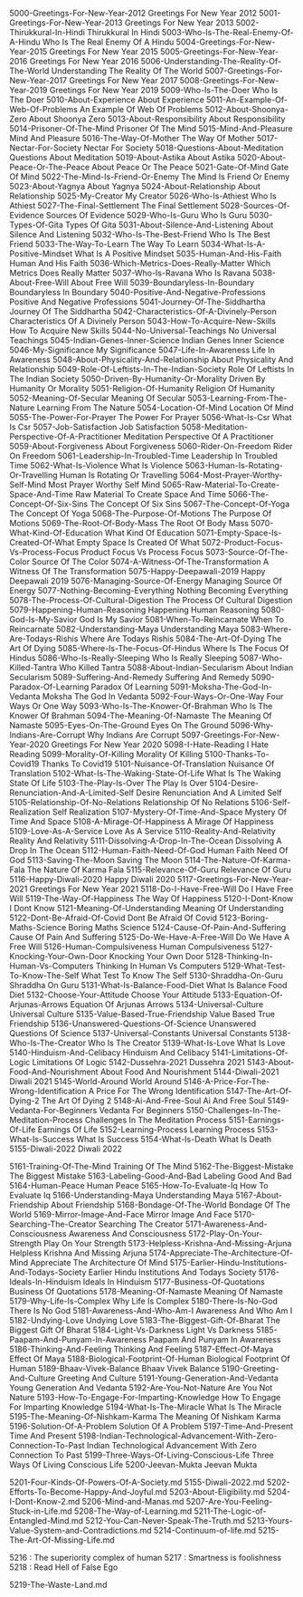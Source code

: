 5000-Greetings-For-New-Year-2012	Greetings For New Year 2012
5001-Greetings-For-New-Year-2013	Greetings For New Year 2013
5002-Thirukkural-In-Hindi	Thirukkural In Hindi
5003-Who-Is-The-Real-Enemy-Of-A-Hindu	Who Is The Real Enemy Of A Hindu
5004-Greetings-For-New-Year-2015	Greetings For New Year 2015
5005-Greetings-For-New-Year-2016	Greetings For New Year 2016
5006-Understanding-The-Reality-Of-The-World	Understanding The Reality Of The World
5007-Greetings-For-New-Year-2017	Greetings For New Year 2017
5008-Greetings-For-New-Year-2019	Greetings For New Year 2019
5009-Who-Is-The-Doer	Who Is The Doer
5010-About-Experience	About Experience
5011-An-Example-Of-Web-Of-Problems	An Example Of Web Of Problems
5012-About-Shoonya-Zero	About Shoonya Zero
5013-About-Responsibility	About Responsibility
5014-Prisoner-Of-The-Mind	Prisoner Of The Mind
5015-Mind-And-Pleasure	Mind And Pleasure
5016-The-Way-Of-Mother	The Way Of Mother
5017-Nectar-For-Society	Nectar For Society
5018-Questions-About-Meditation	Questions About Meditation
5019-About-Astika	About Astika
5020-About-Peace-Or-The-Peace	About Peace Or The Peace
5021-Gate-Of-Mind	Gate Of Mind
5022-The-Mind-Is-Friend-Or-Enemy	The Mind Is Friend Or Enemy
5023-About-Yagnya	About Yagnya
5024-About-Relationship	About Relationship
5025-My-Creator	My Creator
5026-Who-Is-Athiest	Who Is Athiest
5027-The-Final-Settlement	The Final Settlement
5028-Sources-Of-Evidence	Sources Of Evidence
5029-Who-Is-Guru	Who Is Guru
5030-Types-Of-Gita	Types Of Gita
5031-About-Silence-And-Listening	About Silence And Listening
5032-Who-Is-The-Best-Friend	Who Is The Best Friend
5033-The-Way-To-Learn	The Way To Learn
5034-What-Is-A-Positive-Mindset	What Is A Positive Mindset
5035-Human-And-His-Faith	Human And His Faith
5036-Which-Metrics-Does-Really-Matter	Which Metrics Does Really Matter
5037-Who-Is-Ravana	Who Is Ravana
5038-About-Free-Will	About Free Will
5039-Boundaryless-In-Boundary	Boundaryless In Boundary
5040-Positive-And-Negative-Professions	Positive And Negative Professions
5041-Journey-Of-The-Siddhartha	Journey Of The Siddhartha
5042-Characteristics-Of-A-Divinely-Person	Characteristics Of A Divinely Person
5043-How-To-Acquire-New-Skills	How To Acquire New Skills
5044-No-Universal-Teachings	No Universal Teachings
5045-Indian-Genes-Inner-Science	Indian Genes Inner Science
5046-My-Significance	My Significance
5047-Life-In-Awareness	Life In Awareness
5048-About-Physicality-And-Relationship	About Physicality And Relationship
5049-Role-Of-Leftists-In-The-Indian-Society	Role Of Leftists In The Indian Society
5050-Driven-By-Humanity-Or-Morality	Driven By Humanity Or Morality
5051-Religion-Of-Humanity	Religion Of Humanity
5052-Meaning-Of-Secular	Meaning Of Secular
5053-Learning-From-The-Nature	Learning From The Nature
5054-Location-Of-Mind	Location Of Mind
5055-The-Power-For-Prayer	The Power For Prayer
5056-What-Is-Csr	What Is Csr
5057-Job-Satisfaction	Job Satisfaction
5058-Meditation-Perspective-Of-A-Practitioner	Meditation Perspective Of A Practitioner
5059-About-Forgiveness	About Forgiveness
5060-Rider-On-Freedom	Rider On Freedom
5061-Leadership-In-Troubled-Time	Leadership In Troubled Time
5062-What-Is-Violence	What Is Violence
5063-Human-Is-Rotating-Or-Travelling	Human Is Rotating Or Travelling
5064-Most-Prayer-Worthy-Self-Mind	Most Prayer Worthy Self Mind
5065-Raw-Material-To-Create-Space-And-Time	Raw Material To Create Space And Time
5066-The-Concept-Of-Six-Sins	The Concept Of Six Sins
5067-The-Concept-Of-Yoga	The Concept Of Yoga
5068-The-Purpose-Of-Motions	The Purpose Of Motions
5069-The-Root-Of-Body-Mass	The Root Of Body Mass
5070-What-Kind-Of-Education	What Kind Of Education
5071-Empty-Space-Is-Created-Of-What	Empty Space Is Created Of What
5072-Product-Focus-Vs-Process-Focus	Product Focus Vs Process Focus
5073-Source-Of-The-Color	Source Of The Color
5074-A-Witness-Of-The-Transformation	A Witness Of The Transformation
5075-Happy-Deepawali-2019	Happy Deepawali 2019
5076-Managing-Source-Of-Energy	Managing Source Of Energy
5077-Nothing-Becoming-Everything	Nothing Becoming Everything
5078-The-Process-Of-Cultural-Digestion	The Process Of Cultural Digestion
5079-Happening-Human-Reasoning	Happening Human Reasoning
5080-God-Is-My-Savior	God Is My Savior
5081-When-To-Reincarnate	When To Reincarnate
5082-Understanding-Maya	Understanding Maya
5083-Where-Are-Todays-Rishis	Where Are Todays Rishis
5084-The-Art-Of-Dying	The Art Of Dying
5085-Where-Is-The-Focus-Of-Hindus	Where Is The Focus Of Hindus
5086-Who-Is-Really-Sleeping	Who Is Really Sleeping
5087-Who-Killed-Tantra	Who Killed Tantra
5088-About-Indian-Secularism	About Indian Secularism
5089-Suffering-And-Remedy	Suffering And Remedy
5090-Paradox-Of-Learning	Paradox Of Learning
5091-Moksha-The-God-In-Vedanta	Moksha The God In Vedanta
5092-Four-Ways-Or-One-Way	Four Ways Or One Way
5093-Who-Is-The-Knower-Of-Brahman	Who Is The Knower Of Brahman
5094-The-Meaning-Of-Namaste	The Meaning Of Namaste
5095-Eyes-On-The-Ground	Eyes On The Ground
5096-Why-Indians-Are-Corrupt	Why Indians Are Corrupt
5097-Greetings-For-New-Year-2020	Greetings For New Year 2020
5098-I-Hate-Reading	I Hate Reading
5099-Morality-Of-Killing	Morality Of Killing
5100-Thanks-To-Covid19	Thanks To Covid19
5101-Nuisance-Of-Translation	Nuisance Of Translation
5102-What-Is-The-Waking-State-Of-Life	What Is The Waking State Of Life
5103-The-Play-Is-Over	The Play Is Over
5104-Desire-Renunciation-And-A-Limited-Self	Desire Renunciation And A Limited Self
5105-Relationship-Of-No-Relations	Relationship Of No Relations
5106-Self-Realization	Self Realization
5107-Mystery-Of-Time-And-Space	Mystery Of Time And Space
5108-A-Mirage-Of-Happiness	A Mirage Of Happiness
5109-Love-As-A-Service	Love As A Service
5110-Reality-And-Relativity	Reality And Relativity
5111-Dissolving-A-Drop-In-The-Ocean	Dissolving A Drop In The Ocean
5112-Human-Faith-Need-Of-God	Human Faith Need Of God
5113-Saving-The-Moon	Saving The Moon
5114-The-Nature-Of-Karma-Fala	The Nature Of Karma Fala
5115-Relevance-Of-Guru	Relevance Of Guru
5116-Happy-Diwali-2020	Happy Diwali 2020
5117-Greetings-For-New-Year-2021	Greetings For New Year 2021
5118-Do-I-Have-Free-Will	Do I Have Free Will
5119-The-Way-Of-Happiness	The Way Of Happiness
5120-I-Dont-Know	I Dont Know
5121-Meaning-Of-Understanding	Meaning Of Understanding
5122-Dont-Be-Afraid-Of-Covid	Dont Be Afraid Of Covid
5123-Boring-Maths-Science	Boring Maths Science
5124-Cause-Of-Pain-And-Suffering	Cause Of Pain And Suffering
5125-Do-We-Have-A-Free-Will	Do We Have A Free Will
5126-Human-Compulsiveness	Human Compulsiveness
5127-Knocking-Your-Own-Door	Knocking Your Own Door
5128-Thinking-In-Human-Vs-Computers	Thinking In Human Vs Computers
5129-What-Test-To-Know-The-Self	What Test To Know The Self
5130-Shraddha-On-Guru	Shraddha On Guru
5131-What-Is-Balance-Food-Diet	What Is Balance Food Diet
5132-Choose-Your-Attitude	Choose Your Attitude
5133-Equation-Of-Arjunas-Arrows	Equation Of Arjunas Arrows
5134-Universal-Culture	Universal Culture
5135-Value-Based-True-Friendship	Value Based True Friendship
5136-Unanswered-Questions-Of-Science	Unanswered Questions Of Science
5137-Universal-Constants	Universal Constants
5138-Who-Is-The-Creator	Who Is The Creator
5139-What-Is-Love	What Is Love
5140-Hinduism-And-Celibacy	Hinduism And Celibacy
5141-Limitations-Of-Logic	Limitations Of Logic
5142-Dussehra-2021	Dussehra 2021
5143-About-Food-And-Nourishment	About Food And Nourishment
5144-Diwali-2021	Diwali 2021
5145-World-Around	World Around
5146-A-Price-For-The-Wrong-Identification	A Price For The Wrong Identification
5147-The-Art-Of-Dying-2	The Art Of Dying 2
5148-Ai-And-Free-Soul	Ai And Free Soul
5149-Vedanta-For-Beginners	Vedanta For Beginners
5150-Challenges-In-The-Meditation-Process	Challenges In The Meditation Process
5151-Earnings-Of-Life	Earnings Of Life
5152-Learning-Process	Learning Process
5153-What-Is-Success	What Is Success
5154-What-Is-Death	What Is Death
5155-Diwali-2022	Diwali 2022




5161-Training-Of-The-Mind	Training Of The Mind
5162-The-Biggest-Mistake	The Biggest Mistake
5163-Labeling-Good-And-Bad	Labeling Good And Bad
5164-Human-Peace	Human Peace
5165-How-To-Evaluate-Iq	How To Evaluate Iq
5166-Understanding-Maya	Understanding Maya
5167-About-Friendship	About Friendship
5168-Bondage-Of-The-World	Bondage Of The World
5169-Mirror-Image-And-Face	Mirror Image And Face
5170-Searching-The-Creator	Searching The Creator
5171-Awareness-And-Consciousness	Awareness And Consciousness
5172-Play-On-Your-Strength	Play On Your Strength
5173-Helpless-Krishna-And-Missing-Arjuna	Helpless Krishna And Missing Arjuna
5174-Appreciate-The-Architecture-Of-Mind	Appreciate The Architecture Of Mind
5175-Earlier-Hindu-Institutions-And-Todays-Society	Earlier Hindu Institutions And Todays Society
5176-Ideals-In-Hinduism	Ideals In Hinduism
5177-Business-Of-Quotations	Business Of Quotations
5178-Meaning-Of-Namaste	Meaning Of Namaste
5179-Why-Life-Is-Complex	Why Life Is Complex
5180-There-Is-No-God	There Is No God
5181-Awareness-And-Who-Am-I	Awareness And Who Am I
5182-Undying-Love	Undying Love
5183-The-Biggest-Gift-Of-Bharat	The Biggest Gift Of Bharat
5184-Light-Vs-Darkness	Light Vs Darkness
5185-Paapam-And-Punyam-In-Awareness	Paapam And Punyam In Awareness
5186-Thinking-And-Feeling	Thinking And Feeling
5187-Effect-Of-Maya	Effect Of Maya
5188-Biological-Footprint-Of-Human	Biological Footprint Of Human
5189-Bhaav-Vivek-Balance	Bhaav Vivek Balance
5190-Greeting-And-Culture	Greeting And Culture
5191-Young-Generation-And-Vedanta	Young Generation And Vedanta
5192-Are-You-Not-Nature	Are You Not Nature
5193-How-To-Engage-For-Imparting-Knowledge	How To Engage For Imparting Knowledge
5194-What-Is-The-Miracle	What Is The Miracle
5195-The-Meaning-Of-Nishkam-Karma	The Meaning Of Nishkam Karma
5196-Solution-Of-A-Problem	Solution Of A Problem
5197-Time-And-Present	Time And Present
5198-Indian-Technological-Advancement-With-Zero-Connection-To-Past	Indian Technological Advancement With Zero Connection To Past
5199-Three-Ways-Of-Living-Conscious-Life	Three Ways Of Living Conscious Life
5200-Jeevan-Mukta	Jeevan Mukta


5201-Four-Kinds-Of-Powers-Of-A-Society.md
5155-Diwali-2022.md
5202-Efforts-To-Become-Happy-And-Joyful.md
5203-About-Eligibility.md
5204-I-Dont-Know-2.md
5206-Mind-and-Manas.md
5207-Are-You-Feeling-Stuck-in-Life.md
5208-The-Way-of-Learning.md
5211-The-Logic-of-Entangled-Mind.md
5212-You-Can-Never-Speak-The-Truth.md
5213-Yours-Value-System-and-Contradictions.md
5214-Continuum-of-life.md
5215-The-Art-Of-Missing-Life.md

5216 : The superiority complex of human
5217 : Smartness is foolishness
5218 : Read Hell of False Ego

5219-The-Waste-Land.md

